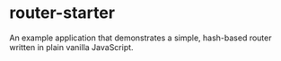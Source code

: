 # router-starter

An example application that demonstrates a simple, hash-based router written in plain vanilla JavaScript.
